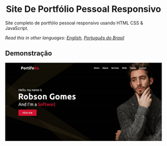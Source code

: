 <h1 align="center">Site De Portfólio Pessoal Responsivo</h1>

Site completo de portfólio pessoal responsivo usando HTML CSS &amp; JavaScript.

*Read this in other languages: [English](README.md), [Português do Brasil](README.pt-BR.md)*

## Demonstração

<p align="center">
<img src="/demo/home.demo.gif"/>
</p>
